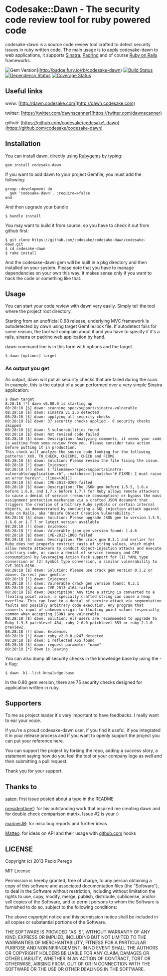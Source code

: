 # Codesake::Dawn - The security code review tool for ruby powered code

codesake-dawn is a source code review tool crafted to detect security issues in
ruby written code. The main usage is to apply codesake-dawn to web
applications, it supports [Sinatra](http://www.sinatrarb.com),
[Padrino](http://www.padrinorb.com) and of course [Ruby on Rails](http://rubyonrails.org) frameworks. 

![Gem Version](https://badge.fury.io/rb/codesake-dawn.png)](http://badge.fury.io/rb/codesake-dawn)
[![Build Status](https://travis-ci.org/codesake/codesake-dawn.png?branch=master)](https://travis-ci.org/codesake/codesake-dawn)
[![Dependency Status](https://gemnasium.com/codesake/codesake-dawn.png)](https://gemnasium.com/codesake/codesake-dawn)
[![Coverage Status](https://coveralls.io/repos/codesake/codesake-dawn/badge.png)](https://coveralls.io/r/codesake/codesake-dawn)

## Useful links

www:      [http://dawn.codesake.com](http://dawn.codesake.com) 

twitter:  [https://twitter.com/dawnscanner](https://twitter.com/dawnscanner)

github:   [https://github.com/codesake/codesake\-dawn](https://github.com/codesake/codesake-dawn)

## Installation

You can install dawn, directly using [Rubygems](https://rubygems.org) by typing:

    gem install codesake-dawn

If you want to add dawn to your project Gemfile, you must add the following:
    
    group :development do
      gem 'codesake-dawn', :require=>false
    end

And then upgrade your bundle 

    $ bundle install

You may want to build it from source, so you have to check it out from github first:

    $ git clone https://github.com/codesake/codesake-dawn/codesake-dawn.git
    $ cd codesake-dawn
    $ rake install

And the codesake-dawn gem will be built in a pkg directory and then installed
on your system. Please note that you have to manage dependencies on your own
this way. It makes sense only if you want to hack the code or something like
that.

## Usage

You can start your code review with dawn very easily. Simply tell the tool
where the project root directory. 

Starting from an unofficial 0.68 release, underlying MVC framework is
autodetected by dawn using target Gemfile.lock file. If autodetect fails for
some reason, the tool will complain about it and you have to specify if it's a
rails, sinatra or padrino web application by hand.

dawn command line is in this form with options and the target.
``` 
$ dawn [options] target
```

### As output you get

As output, dawn will put all security checks that are failed during the scan.
In example, this is the output of a scan performed over a very simple Sinatra
application:

```
$ dawn target
8:28:18 [*] dawn v0.80.0 is starting up
08:28:18 [$] dawn: scanning spec/support/sinatra-vulnerable
08:28:18 [$] dawn: sinatra v1.2.6 detected
08:28:18 [$] dawn: applying all security checks
08:28:18 [$] dawn: 37 security checks applied - 0 security checks skipped
08:28:18 [$] dawn: 5 vulnerabilities found
08:28:18 [$] dawn: Not revised code failed
08:28:18 [$] dawn: Description: Analyzing comments, it seems your code is waiting from some review from you. Please consider take action before putting it in production.
This check will analyze the source code looking for the following patterns: XXX, TO_CHECK, CHECKME, CHECK and FIXME
08:28:18 [$] dawn: Solution: Please review the file fixing the issue.
08:28:18 [!] dawn: Evidence:
08:28:18 [!] dawn: {:filename=>"spec/support/sinatra-vulnerable/application.rb", :matches=>[{:match=>"# FIXME: I must raise an error here\n", :line=>30}]}
08:28:18 [$] dawn: CVE-2013-0269 failed
08:28:18 [$] dawn: Description: The JSON gem before 1.5.5, 1.6.x before 1.6.8, and 1.7.x before 1.7.7 for Ruby allows remote attackers to cause a denial of service (resource consumption) or bypass the mass assignment protection mechanism via a crafted JSON document that triggers the creation of arbitrary Ruby symbols or certain internal objects, as demonstrated by conducting a SQL injection attack against Ruby on Rails, aka "Unsafe Object Creation Vulnerability."
08:28:18 [$] dawn: Solution: Please upgrade JSON gem to version 1.5.5, 1.6.8 or 1.7.7 or latest version available
08:28:18 [!] dawn: Evidence:
08:28:18 [!] dawn: Vulnerable json gem version found: 1.4.6
08:28:18 [$] dawn: CVE-2013-1800 failed
08:28:18 [$] dawn: Description: The crack gem 0.3.1 and earlier for Ruby does not properly restrict casts of string values, which might allow remote attackers to conduct object-injection attacks and execute arbitrary code, or cause a denial of service (memory and CPU consumption) by leveraging Action Pack support for (1) YAML type conversion or (2) Symbol type conversion, a similar vulnerability to CVE-2013-0156.
08:28:18 [$] dawn: Solution: Please use crack gem version 0.3.2 or above. Correct your gemfile
08:28:18 [!] dawn: Evidence:
08:28:18 [!] dawn: Vulnerable crack gem version found: 0.3.1
08:28:18 [$] dawn: CVE-2013-4164 failed
08:28:18 [$] dawn: Description: Any time a string is converted to a floating point value, a specially crafted string can cause a heap overflow. This can lead to a denial of service attack via segmentation faults and possibly arbitrary code execution. Any program that converts input of unknown origin to floating point values (especially common when accepting JSON) are vulnerable.
08:28:18 [$] dawn: Solution: All users are recommended to upgrade to Ruby 1.9.3 patchlevel 484, ruby 2.0.0 patchlevel 353 or ruby 2.1.0 preview2.
08:28:18 [!] dawn: Evidence:
08:28:18 [!] dawn: ruby v2.0.0-p247 detected
08:28:18 [$] dawn: 1 reflected XSS found
08:28:18 [$] dawn: request parameter "name"
08:28:18 [*] dawn is leaving
```


You can also dump all security checks in the knowledge base by using the -k
flag:

```
$ dawn -k|--list-knowledge-base 
```

In the 0.80 gem version, there are 75 security checks designed for application written in ruby. 

## Supporters

To me as project leader it's very important to have feedbacks. I really want to
ear your voice. 

If you're a proud codesake-dawn user, if you find it useful, if you integrated
it in your release process and if you want to openly support the project you
can put your reference here.

You can support the project by forking the repo, adding a success story, a
statement saying how do you feel the tool or your company logo as well and then
submitting a pull request.

Thank you for your support.

## Thanks to

[saten](https://github.com/saten): first issue posted about a typo in the README

[presidentbeef](https://github.com/presidentbeef): for his outstanding work that inspired me creating dawn and for double check comparison matrix. Issue #2 is your :)

[marinerJB](https://github.com/marinerJB): for misc bug reports and further ideas

[Matteo](https://github.com/matteocollina): for ideas on API and their usage with [github.com](https://github.com) hooks

## LICENSE

Copyright (c) 2013 Paolo Perego

MIT License

Permission is hereby granted, free of charge, to any person obtaining
a copy of this software and associated documentation files (the
"Software"), to deal in the Software without restriction, including
without limitation the rights to use, copy, modify, merge, publish,
distribute, sublicense, and/or sell copies of the Software, and to
permit persons to whom the Software is furnished to do so, subject to
the following conditions:

The above copyright notice and this permission notice shall be
included in all copies or substantial portions of the Software.

THE SOFTWARE IS PROVIDED "AS IS", WITHOUT WARRANTY OF ANY KIND,
EXPRESS OR IMPLIED, INCLUDING BUT NOT LIMITED TO THE WARRANTIES OF
MERCHANTABILITY, FITNESS FOR A PARTICULAR PURPOSE AND
NONINFRINGEMENT. IN NO EVENT SHALL THE AUTHORS OR COPYRIGHT HOLDERS BE
LIABLE FOR ANY CLAIM, DAMAGES OR OTHER LIABILITY, WHETHER IN AN ACTION
OF CONTRACT, TORT OR OTHERWISE, ARISING FROM, OUT OF OR IN CONNECTION
WITH THE SOFTWARE OR THE USE OR OTHER DEALINGS IN THE SOFTWARE.

